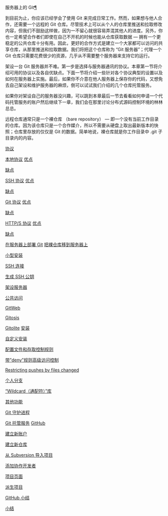 <span id="git" ></span>
服务器上的 Git[¶](#git)

到目前为止，你应该已经学会了使用 Git 来完成日常工作。然而，如果想与他人合作，还需要一个远程的 Git 仓库。尽管技术上可以从个人的仓库里推送和拉取修改内容，但我们不鼓励这样做，因为一不留心就很容易弄混其他人的进度。另外，你也一定希望合作者们即使在自己不开机的时候也能从仓库获取数据 — 拥有一个更稳定的公共仓库十分有用。因此，更好的合作方式是建立一个大家都可以访问的共享仓库，从那里推送和拉取数据。我们将把这个仓库称为 “Git 服务器”；代理一个 Git 仓库只需要花费很少的资源，几乎从不需要整个服务器来支持它的运行。


架设一台 Git 服务器并不难。第一步是选择与服务器通讯的协议。本章第一节将介绍可用的协议以及各自优缺点。下面一节将介绍一些针对各个协议典型的设置以及如何在服务器上实施。最后，如果你不介意在他人服务器上保存你的代码，又想免去自己架设和维护服务器的麻烦，倒可以试试我们介绍的几个仓库托管服务。


如果你对架设自己的服务器没兴趣，可以跳到本章最后一节去看看如何申请一个代码托管服务的账户然后继续下一章，我们会在那里讨论分布式源码控制环境的林林总总。


远程仓库通常只是一个裸仓库 （bare repository） — 即一个没有当前工作目录的仓库。因为该仓库只是一个合作媒介，所以不需要从硬盘上取出最新版本的快照；仓库里存放的仅仅是 Git 的数据。简单地说，裸仓库就是你工作目录中 .git 子目录内的内容。





[协议](http://docs.pythontab.com/github/gitbook/Git-on-the-Server/The-Protocols.html)

[本地协议](http://docs.pythontab.com/github/gitbook/Git-on-the-Server/The-Protocols.html#id2)
[优点](http://docs.pythontab.com/github/gitbook/Git-on-the-Server/The-Protocols.html#id3)

[缺点](http://docs.pythontab.com/github/gitbook/Git-on-the-Server/The-Protocols.html#id4)





[SSH 协议](http://docs.pythontab.com/github/gitbook/Git-on-the-Server/The-Protocols.html#ssh)
[优点](http://docs.pythontab.com/github/gitbook/Git-on-the-Server/The-Protocols.html#id5)

[缺点](http://docs.pythontab.com/github/gitbook/Git-on-the-Server/The-Protocols.html#id6)





[Git 协议](http://docs.pythontab.com/github/gitbook/Git-on-the-Server/The-Protocols.html#git)
[优点](http://docs.pythontab.com/github/gitbook/Git-on-the-Server/The-Protocols.html#id7)

[缺点](http://docs.pythontab.com/github/gitbook/Git-on-the-Server/The-Protocols.html#id8)





[HTTP/S 协议](http://docs.pythontab.com/github/gitbook/Git-on-the-Server/The-Protocols.html#http-s)
[优点](http://docs.pythontab.com/github/gitbook/Git-on-the-Server/The-Protocols.html#id9)

[缺点](http://docs.pythontab.com/github/gitbook/Git-on-the-Server/The-Protocols.html#id10)








[在服务器上部署 Git](http://docs.pythontab.com/github/gitbook/Git-on-the-Server/Getting-Git-on-a-Server.html)
[把裸仓库移到服务器上](http://docs.pythontab.com/github/gitbook/Git-on-the-Server/Getting-Git-on-a-Server.html#id1)

[小型安装](http://docs.pythontab.com/github/gitbook/Git-on-the-Server/Getting-Git-on-a-Server.html#id2)

[SSH 连接](http://docs.pythontab.com/github/gitbook/Git-on-the-Server/Getting-Git-on-a-Server.html#ssh)




[生成 SSH 公钥](http://docs.pythontab.com/github/gitbook/Git-on-the-Server/Generating-Your-SSH-Public-Key.html)

[架设服务器](http://docs.pythontab.com/github/gitbook/Git-on-the-Server/Setting-Up-the-Server.html)

[公共访问](http://docs.pythontab.com/github/gitbook/Git-on-the-Server/Public-Access.html)

[GitWeb](http://docs.pythontab.com/github/gitbook/Git-on-the-Server/GitWeb.html)

[Gitosis](http://docs.pythontab.com/github/gitbook/Git-on-the-Server/Gitosis.html)


[Gitolite](http://docs.pythontab.com/github/gitbook/Git-on-the-Server/Gitolite.html)
[安装](http://docs.pythontab.com/github/gitbook/Git-on-the-Server/Gitolite.html#id1)

[自定义安装](http://docs.pythontab.com/github/gitbook/Git-on-the-Server/Gitolite.html#id2)

[配置文件和存取控制规则](http://docs.pythontab.com/github/gitbook/Git-on-the-Server/Gitolite.html#id3)

[带”deny”规则高级访问控制](http://docs.pythontab.com/github/gitbook/Git-on-the-Server/Gitolite.html#deny)

[Restricting pushes by files changed](http://docs.pythontab.com/github/gitbook/Git-on-the-Server/Gitolite.html#restricting-pushes-by-files-changed)

[个人分支](http://docs.pythontab.com/github/gitbook/Git-on-the-Server/Gitolite.html#id4)

[“Wildcard（通配符）”库](http://docs.pythontab.com/github/gitbook/Git-on-the-Server/Gitolite.html#wildcard)

[其他功能](http://docs.pythontab.com/github/gitbook/Git-on-the-Server/Gitolite.html#id7)




[Git 守护进程](http://docs.pythontab.com/github/gitbook/Git-on-the-Server/Git-Daemon.html)


[Git 托管服务](http://docs.pythontab.com/github/gitbook/Git-on-the-Server/Hosted-Git.html)
[GitHub](http://docs.pythontab.com/github/gitbook/Git-on-the-Server/Hosted-Git.html#github)

[建立新账户](http://docs.pythontab.com/github/gitbook/Git-on-the-Server/Hosted-Git.html#id1)

[建立新仓库](http://docs.pythontab.com/github/gitbook/Git-on-the-Server/Hosted-Git.html#id2)

[从 Subversion 导入项目](http://docs.pythontab.com/github/gitbook/Git-on-the-Server/Hosted-Git.html#subversion)

[添加协作开发者](http://docs.pythontab.com/github/gitbook/Git-on-the-Server/Hosted-Git.html#id3)

[项目页面](http://docs.pythontab.com/github/gitbook/Git-on-the-Server/Hosted-Git.html#id4)

[派生项目](http://docs.pythontab.com/github/gitbook/Git-on-the-Server/Hosted-Git.html#id5)

[GitHub 小结](http://docs.pythontab.com/github/gitbook/Git-on-the-Server/Hosted-Git.html#id6)




[小结](http://docs.pythontab.com/github/gitbook/Git-on-the-Server/Summary.html)







